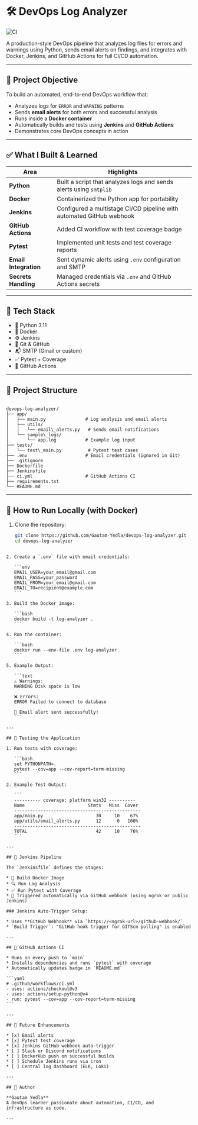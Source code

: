 
# 🛠️ DevOps Log Analyzer

![CI](https://github.com/Gautam-Yedla/devops-log-analyzer/actions/workflows/ci.yml/badge.svg)

A production-style DevOps pipeline that analyzes log files for errors and warnings using Python, sends email alerts on findings, and integrates with Docker, Jenkins, and GitHub Actions for full CI/CD automation.

---

## 📌 Project Objective

To build an automated, end-to-end DevOps workflow that:

- Analyzes logs for `ERROR` and `WARNING` patterns
- Sends **email alerts** for both errors and successful analysis
- Runs inside a **Docker container**
- Automatically builds and tests using **Jenkins** and **GitHub Actions**
- Demonstrates core DevOps concepts in action

---

## ✅ What I Built & Learned

| Area                  | Highlights                                                                 |
|-----------------------|---------------------------------------------------------------------------|
| **Python**            | Built a script that analyzes logs and sends alerts using `smtplib`        |
| **Docker**            | Containerized the Python app for portability                              |
| **Jenkins**           | Configured a multistage CI/CD pipeline with automated GitHub webhook      |
| **GitHub Actions**    | Added CI workflow with test coverage badge                                |
| **Pytest**            | Implemented unit tests and test coverage reports                          |
| **Email Integration** | Sent dynamic alerts using `.env` configuration and SMTP                   |
| **Secrets Handling**  | Managed credentials via `.env` and GitHub Actions secrets                 |

---

## 🧰 Tech Stack

- 🐍 Python 3.11
- 🐳 Docker
- ⚙️ Jenkins
- 🔁 Git & GitHub
- 📬 SMTP (Gmail or custom)
- ✅ Pytest + Coverage
- 🚀 GitHub Actions

---

## 📂 Project Structure

```

devops-log-analyzer/
├── app/
│   ├── main.py               # Log analysis and email alerts
│   ├── utils/
│   │   └── email\_alerts.py   # Sends email notifications
│   └── sample\_logs/
│       └── app.log           # Example log input
├── tests/
│   └── test\_main.py          # Pytest test cases
├── .env                      # Email credentials (ignored in Git)
├── .gitignore
├── Dockerfile
├── Jenkinsfile
├── ci.yml                    # GitHub Actions CI
├── requirements.txt
└── README.md

````

---

## 🚀 How to Run Locally (with Docker)

1. Clone the repository:

   ```bash
   git clone https://github.com/Gautam-Yedla/devops-log-analyzer.git
   cd devops-log-analyzer
````

2. Create a `.env` file with email credentials:

   ```env
   EMAIL_USER=your_email@gmail.com
   EMAIL_PASS=your_password
   EMAIL_FROM=your_email@gmail.com
   EMAIL_TO=recipient@example.com
   ```

3. Build the Docker image:

   ```bash
   docker build -t log-analyzer .
   ```

4. Run the container:

   ```bash
   docker run --env-file .env log-analyzer
   ```

5. Example Output:

   ```text
   ⚠️ Warnings:
   WARNING Disk space is low

   ❌ Errors:
   ERROR Failed to connect to database

   📧 Email alert sent successfully!
   ```

---

## 🧪 Testing the Application

1. Run tests with coverage:

   ```bash
   set PYTHONPATH=.
   pytest --cov=app --cov-report=term-missing
   ```

2. Example Test Output:

   ```
   ---------- coverage: platform win32 ----------
   Name                        Stmts   Miss  Cover
   ------------------------------------------------
   app/main.py                    30     10    67%
   app/utils/email_alerts.py      12      0   100%
   ------------------------------------------------
   TOTAL                          42     10    76%
   ```

---

## 🤖 Jenkins Pipeline

The `Jenkinsfile` defines the stages:

* 🧱 Build Docker Image
* 🔍 Run Log Analysis
* ✅ Run Pytest with Coverage
* 🔁 Triggered automatically via GitHub webhook (using ngrok or public Jenkins)

### Jenkins Auto-Trigger Setup:

* Uses **GitHub Webhook** via `https://<ngrok-url>/github-webhook/`
* `Build Trigger`: "GitHub hook trigger for GITScm polling" is enabled

---

## 🧬 GitHub Actions CI

* Runs on every push to `main`
* Installs dependencies and runs `pytest` with coverage
* Automatically updates badge in `README.md`

```yaml
# .github/workflows/ci.yml
- uses: actions/checkout@v3
- uses: actions/setup-python@v4
- run: pytest --cov=app --cov-report=term-missing
```

---

## 🧠 Future Enhancements

* [x] Email alerts
* [x] Pytest test coverage
* [x] Jenkins GitHub webhook auto-trigger
* [ ] Slack or Discord notifications
* [ ] DockerHub push on successful builds
* [ ] Schedule Jenkins runs via cron
* [ ] Central log dashboard (ELK, Loki)

---

## 🙌 Author

**Gautam Yedla**
A DevOps learner passionate about automation, CI/CD, and infrastructure as code.

---

